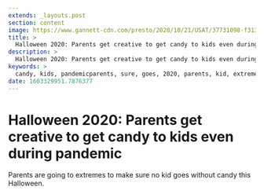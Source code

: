 ```yaml
--- 
extends: _layouts.post 
section: content 
image: https://www.gannett-cdn.com/presto/2020/10/21/USAT/37731098-f313-41c7-b012-1eb663924edc-VPC_TRICK_OR_TREAT_HACKS_DESK_THUMB.00_00_07_27.Still002.jpg?crop=1911,1075,x4,y0&width=1911&height=1075&format=pjpg&auto=webp 
title: > 
  Halloween 2020: Parents get creative to get candy to kids even during pandemic 
description: > 
  Halloween 2020: Parents get creative to get candy to kids even during pandemicParents are going to extremes to make sure no kid goes without candy this Halloween. 
keywords: > 
  candy, kids, pandemicparents, sure, goes, 2020, parents, kid, extremes, going, halloween, creative, pandemic 
date: 1603329951.7876377 
--- 
```

<div><h1 class="gnt_sv_hl">Halloween 2020: Parents get creative to get candy to kids even during pandemic</h1><p class="gnt_sv_vb">Parents are going to extremes to make sure no kid goes without candy this Halloween.</p></div>